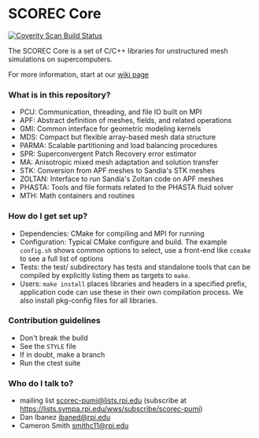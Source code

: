 # SCOREC Core #

[![Coverity Scan Build Status](https://scan.coverity.com/projects/6698/badge.svg)](https://scan.coverity.com/projects/scorec-core)

The SCOREC Core is a set of C/C++ libraries for unstructured mesh
simulations on supercomputers.

For more information, start at our
[wiki page](https://github.com/SCOREC/core/wiki)

### What is in this repository? ###

* PCU: Communication, threading, and file IO built on MPI 
* APF: Abstract definition of meshes, fields, and related operations
* GMI: Common interface for geometric modeling kernels
* MDS: Compact but flexible array-based mesh data structure
* PARMA: Scalable partitioning and load balancing procedures
* SPR: Superconvergent Patch Recovery error estimator
* MA: Anisotropic mixed mesh adaptation and solution transfer
* STK: Conversion from APF meshes to Sandia's STK meshes
* ZOLTAN: Interface to run Sandia's Zoltan code on APF meshes
* PHASTA: Tools and file formats related to the PHASTA fluid solver
* MTH: Math containers and routines

### How do I get set up? ###

* Dependencies: CMake for compiling and MPI for running
* Configuration: Typical CMake configure and build.
  The example `config.sh` shows common options to select,
  use a front-end like `ccmake` to see a full list of options
* Tests: the test/ subdirectory has tests and standalone
  tools that can be compiled by explicitly listing them as targets
  to `make`.
* Users: `make install` places libraries and headers in
  a specified prefix, application code can use these
  in their own compilation process.
  We also install pkg-config files for all libraries.

### Contribution guidelines ###

* Don't break the build
* See the `STYLE` file
* If in doubt, make a branch
* Run the ctest suite

### Who do I talk to? ###

* mailing list <scorec-pumi@lists.rpi.edu>
  (subscribe at https://lists.sympa.rpi.edu/wws/subscribe/scorec-pumi)
* Dan Ibanez <ibaned@rpi.edu>
* Cameron Smith <smithc11@rpi.edu>
